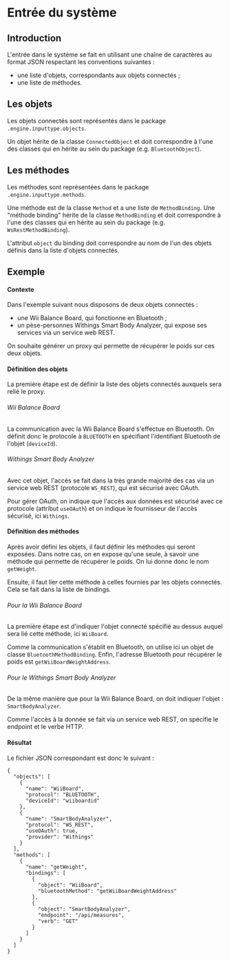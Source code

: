# Entrée du système

## Introduction

L'entrée dans le système se fait en utilisant une chaîne de caractères au format JSON respectant les conventions suivantes :

- une liste d'objets, correspondants aux objets connectés ;
- une liste de méthodes.

## Les objets

Les objets connectés sont représentés dans le package `.engine.inputtype.objects`.

Un objet hérite de la classe `ConnectedObject` et doit correspondre à l'une des classes qui en hérite au sein du package (e.g. `BluetoothObject`).

## Les méthodes

Les méthodes sont représentées dans le package `.engine.inputtype.methods`.

Une méthode est de la classe `Method` et a une liste de `MethodBinding`. Une "méthode binding" hérite de la classe `MethodBinding` et doit correspondre à l'une des classes qui en hérite au sein du package (e.g. `WsRestMethodBinding`).

L'attribut `object` du binding doit correspondre au nom de l'un des objets définis dans la liste d'objets connectés.

## Exemple

#### Contexte

Dans l'exemple suivant nous disposons de deux objets connectés :

- une Wii Balance Board, qui fonctionne en Bluetooth ;
- un pèse-personnes Withings Smart Body Analyzer, qui expose ses services via un service web REST.

On souhaite générer un proxy qui permette de récupérer le poids sur ces deux objets.

#### Définition des objets

La première étape est de définir la liste des objets connectés auxquels sera relié le proxy.

###### Wii Balance Board

La communication avec la Wii Balance Board s'effectue en Bluetooth. On définit donc le protocole à `BLUETOOTH` en spécifiant l'identifiant Bluetooth de l'objet (`deviceId`).

###### Withings Smart Body Analyzer

Avec cet objet, l'accès se fait dans la très grande majorité des cas via un service web REST (protocole `WS_REST`), qui est sécurisé avec OAuth.

Pour gérer OAuth, on indique que l'accès aux données est sécurisé avec ce protocole (attribut `useOAuth`) et on indique le fournisseur de l'accès sécurisé, ici `Withings`.

#### Définition des méthodes

Après avoir défini les objets, il faut définir les méthodes qui seront exposées. Dans notre cas, on en expose qu'une seule, à savoir une méthode qui permette de récupérer le poids. On lui donne donc le nom `getWeight`.

Ensuite, il faut lier cette méthode à celles fournies par les objets connectés. Cela se fait dans la liste de bindings.

###### Pour la Wii Balance Board

La première étape est d'indiquer l'objet connecté spécifié au dessus auquel sera lié cette méthode, ici `WiiBoard`.

Comme la communication s'établit en Bluetooth, on utilise ici un objet de classe `BluetoothMethodBinding`. Enfin, l'adresse Bluetooth pour récupérer le poids est `getWiiBoardWeightAddress`.

###### Pour le Withings Smart Body Analyzer

De la même manière que pour la Wii Balance Board, on doit indiquer l'objet : `SmartBodyAnalyzer`.

Comme l'accès à la donnée se fait via un service web REST, on spécifie le endpoint et le verbe HTTP.

#### Résultat

Le fichier JSON correspondant est donc le suivant :

    {
      "objects": [
        {
          "name": "WiiBoard",
          "protocol": "BLUETOOTH",
          "deviceId": "wiiboardid"
        },
        {
          "name": "SmartBodyAnalyzer",
          "protocol": "WS_REST",
          "useOAuth": true,
          "provider": "Withings"
        }
      ],
      "methods": [
        {
          "name": "getWeight",
          "bindings": [
            {
              "object": "WiiBoard",
              "bluetoothMethod": "getWiiBoardWeightAddress"
            },
            {
              "object": "SmartBodyAnalyzer",
              "endpoint": "/api/measures",
              "verb": "GET"
            }
          ]
        }
      ]
    }

